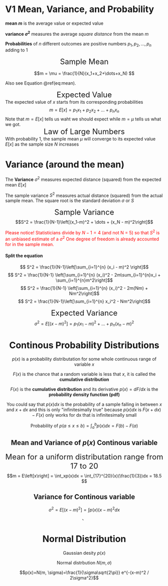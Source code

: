 # V1 Mean, Variance, and Probability

**mean $m$** is the average value or expected value

**variance $\sigma^2$** measures the average *square distance* from the mean $m$

**Probabilities** of $n$ different outcomes are positive numbers $p_1, p_2, \dots, p_n$ adding to 1



<font size=5><center>Sample Mean</center></font>




$$m = \mu =  \frac{1}{N}(x_1+x_2+\dots+x_N) $$






Also see Equation \@ref(eq:mean).
<font size=5><center>Expected Value</font></center>
The expected value of $x$ starts from its corresponding probabilities
$$
m = E \left[ x \right] = p_1x_1 + p_2x_2 + \dots + p_nx_n
$$
Note that $m = E\left[x\right]$ tells us waht we should expect while  $m=\mu$ tells us what we got.
<font size=5><center>Law of Large Numbers</font></center>
With probability 1, the sample mean $\mu$ will converge to its expected value $E\left[x\right]$ as the sample size $N$ increases

# Variance (around the mean)
The **Variance** $\sigma^2$ measures expected distance (squared) from the expected mean $E\left[x\right]$

The sample variance $S^2$ measures actual distance (squared) from the actual sample mean. The square root is the standard deviation $\sigma$ or $S$

<font size=5><center>Sample Variance</center></font>
$$S^2 = \frac{1}{N-1}\left[(x_1-m)^2 + \dots + (x_N - m)^2\right]$$

<font color="red"> Please notice! Statisticians divide by $N - 1 = 4$ (and not N = 5) so that $S^2$ is an unbiased estimate of a $\sigma^2$ One degree of freedom is already accounted for in the sample mean.</font>
#### Split the equation
$$ S^2 = \frac{1}{N-1}\left[\sum_{i=1}^{n} (x_i - m)^2 \right]$$
$$ S^2 = \frac{1}{N-1} \left[\sum_{i=1}^{n} (x_i)^2 - 2m\sum_{i=1}^{n}x_i + \sum_{i=1}^{n}m^2\right]$$
$$ S^2 = \frac{1}{N-1} \left[\sum_{i=1}^{n} (x_i)^2 - 2m(Nm) + Nm^2\right]$$
$$ S^2 = \frac{1}{N-1}\left[\sum_{i=1}^{n} x_i^2 - Nm^2\right]$$

<font size=5><center> Expected Variance<center></font>
$$\sigma^2 = E\left[(x-m)^2\right] = p_1(x_1-m)^2+\dots+p_n(x_n-m)^2$$

# Continous Probability Distributions

$p(x)$ is a probability distributation for some whole continuous range of variable $x$

$F(x)$ is the chance that a random variable is less that $x$, it is called the **cumulative distribution**

$F(x)$ is the **cumulative distribution** and its derivative $p(x) = dF/dx$ is the **probability density function (pdf)**

You could say that $p(x)dx$ is the probability of a sample falling in between $x$ and $x+dx$ and this is only "infinitesimally true" because $p(x)dx$ is $F(x+dx) - F(x)$ only works for dx that is infinitesimally small

Probability of $p(a \le x \le b) = \int_{a}^{b}p(x)dx=F(b)-F(a)$

## Mean and Variance of $p(x)$ Continous variable

<font size=5><center>Mean for a uniform distributation range from 17 to 20</center></font>
$$m = E\left[x\right] = \int_xp(x)dx = \int_{17}^{20}(x)(\frac{1}{3})dx = 18.5 $$

## Variance for Continous variable
$$ \sigma^2 = E\left[(x-m)^2\right]=\int p(x)(x-m)^2 dx $$、

# Normal Distribution

Gaussian desity $p(x)$

Normal distrbution $N(m, \sigma)$

$$p(x)=N(m, \sigma)=\frac{1}{\sigma\sqrt{2\pi}} e^{-(x-m)^2 / 2\sigma^2}$$
